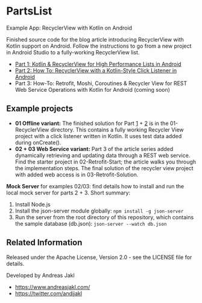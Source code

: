 # PartsList
Example App: RecyclerView with Kotlin on Android

Finished source code for the blog article introducing RecyclerView with Kotlin support on Android. Follow the instructions to go from a new project in Android Studio to a fully-working RecyclerView list.

* [Part 1: Kotlin & RecyclerView for High Performance Lists in Android](https://www.andreasjakl.com/kotlin-recyclerview-for-high-performance-lists-in-android/)
* [Part 2: How To: RecyclerView with a Kotlin-Style Click Listener in Android](https://www.andreasjakl.com/recyclerview-kotlin-style-click-listener-android/)
* Part 3: How-To: Retrofit, Moshi, Coroutines & Recycler View for REST Web Service Operations with Kotlin for Android (coming soon)

## Example projects

* **01 Offline variant:** The finished solution for Part [1](https://www.andreasjakl.com/kotlin-recyclerview-for-high-performance-lists-in-android/) + [2](https://www.andreasjakl.com/recyclerview-kotlin-style-click-listener-android/) is in the 01-RecyclerView directory. This contains a fully working Recycler View project with a click listener written in Kotlin. It uses test data added during onCreate().
* **02 + 03 Web Service variant:** Part 3 of the article series added dynamically retrieving and updating data through a REST web service. Find the starter project in 02-Retrofit-Start; the article walks you through the implementation steps. The final solution of the recycler view project with added web access is in 03-Retrofit-Solution.

**Mock Server** for examples 02/03: find details how to install and run the local mock server for parts 2 + 3. Short summary:

 1. Install Node.js
 2. Install the json-server module globally: `npm install -g json-server`
 3. Run the server from the root directory of this repository, which contains the sample database (db.json): `json-server --watch db.json`

## Related Information

Released under the Apache License, Version 2.0 - see the LICENSE file for details.

Developed by Andreas Jakl
* https://www.andreasjakl.com/
* https://twitter.com/andijakl
